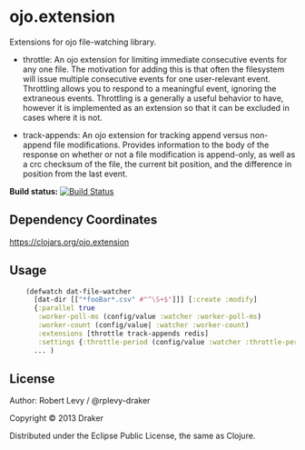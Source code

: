 # ojo.extension

Extensions for ojo file-watching library.

* throttle: An ojo extension for limiting immediate consecutive events for any one file. The motivation for adding this is that often the filesystem will issue multiple consecutive events for one user-relevant event. Throttling allows you to respond to a meaningful event, ignoring the extraneous events. Throttling is a generally a useful behavior to have, however it is implemented as an extension so that it can be excluded in cases where it is not.


* track-appends: An ojo extension for tracking append versus non-append file modifications. Provides information to the body of the response on whether or not a file modification is append-only, as well as a crc checksum of the file, the current bit position, and the difference in position from the last event.

**Build status:** [![Build Status](https://secure.travis-ci.org/drakerlabs/ojo.extension.png?branch=master)](http://travis-ci.org/drakerlabs/ojo.extension)

## Dependency Coordinates

https://clojars.org/ojo.extension

## Usage

```clojure
    (defwatch dat-file-watcher
      [dat-dir [["*fooBar*.csv" #"^\S+$"]]] [:create :modify]
      {:parallel true
       :worker-poll-ms (config/value :watcher :worker-poll-ms)
       :worker-count (config/value| :watcher :worker-count)
       :extensions [throttle track-appends redis]
       :settings {:throttle-period (config/value :watcher :throttle-period)}}
      ... )
```

## License

Author: Robert Levy / @rplevy-draker

Copyright © 2013 Draker

Distributed under the Eclipse Public License, the same as Clojure.
